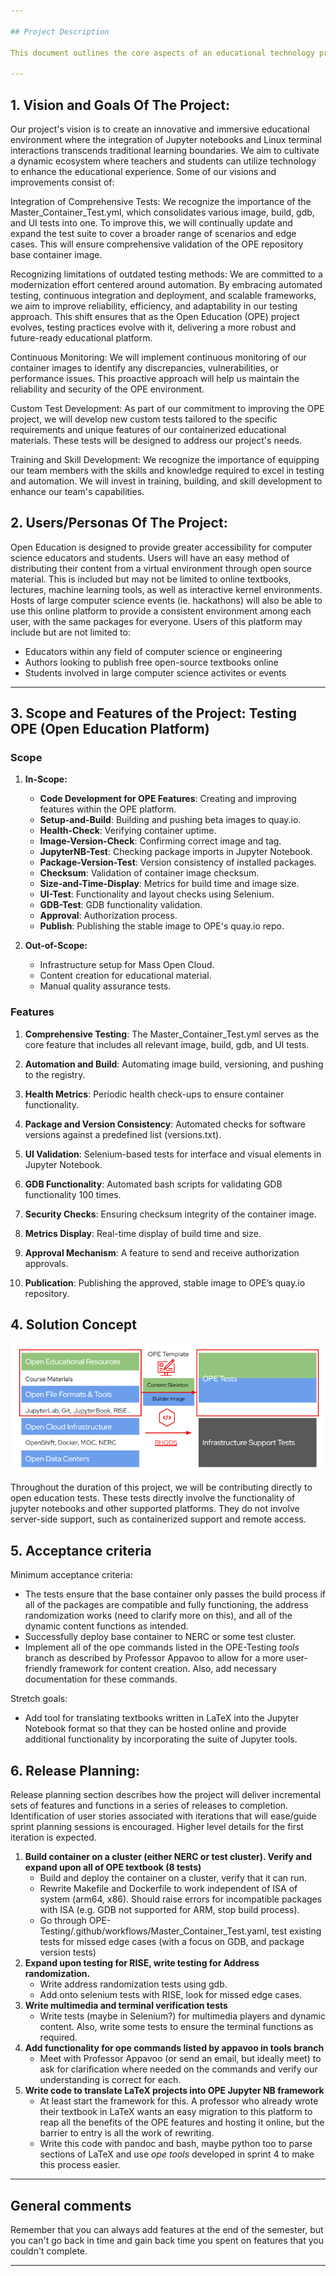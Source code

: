 ```yaml
---

## Project Description

This document outlines the core aspects of an educational technology project, focusing on the integration of Jupyter notebooks and Linux terminal activities to enrich the learning experience. The document serves as a foundational roadmap for the project team, mentors, and stakeholders. It specifies the project's vision, the problem-solving approach, the scope of work, and the desired outcomes and goals. It aims to unify the project team’s understanding and set the expectations for stakeholders.

---
```


## 1.   Vision and Goals Of The Project:

Our project's vision is to create an innovative and immersive educational environment where the integration of Jupyter notebooks and Linux terminal interactions transcends traditional learning boundaries. We aim to cultivate a dynamic ecosystem where teachers and students can utilize technology to enhance the educational experience. Some of our visions and improvements consist of: 

Integration of Comprehensive Tests: We recognize the importance of the Master_Container_Test.yml, which consolidates various image, build, gdb, and UI tests into one. To improve this, we will continually update and expand the test suite to cover a broader range of scenarios and edge cases. This will ensure comprehensive validation of the OPE repository base container image.

Recognizing  limitations of outdated testing methods: We are committed to a modernization effort centered around automation. By embracing automated testing, continuous integration and deployment, and scalable frameworks, we aim to improve reliability, efficiency, and adaptability in our testing approach. This shift ensures that as the Open Education (OPE) project evolves, testing practices evolve with it, delivering a more robust and future-ready educational platform.

Continuous Monitoring: We will implement continuous monitoring of our container images to identify any discrepancies, vulnerabilities, or performance issues. This proactive approach will help us maintain the reliability and security of the OPE environment.

Custom Test Development: As part of our commitment to improving the OPE project, we will develop new custom tests tailored to the specific requirements and unique features of our containerized educational materials. These tests will be designed to address our project's needs. 

Training and Skill Development: We recognize the importance of equipping our team members with the skills and knowledge required to excel in testing and automation. We will invest in training, building, and skill development to enhance our team's capabilities.

## 2. Users/Personas Of The Project:

Open Education is designed to provide greater accessibility for computer science educators and students. Users will have an easy method of distributing their content from a virtual environment through open source material. This is included but may not be limited to online textbooks, lectures, machine learning tools, as well as interactive kernel environments. Hosts of large computer science events (ie. hackathons) will also be able to use this online platform to provide a consistent environment among each user, with the same packages for everyone. Users of this platform may include but are not limited to:
* Educators within any field of computer science or engineering
* Authors looking to publish free open-source textbooks online
* Students involved in large computer science activites or events

** **


## 3. Scope and Features of the Project: Testing OPE (Open Education Platform)

### Scope

1. **In-Scope:**
   - **Code Development for OPE Features**: Creating and improving features within the OPE platform.
   - **Setup-and-Build**: Building and pushing beta images to quay.io.
   - **Health-Check**: Verifying container uptime.
   - **Image-Version-Check**: Confirming correct image and tag.
   - **JupyterNB-Test**: Checking package imports in Jupyter Notebook.
   - **Package-Version-Test**: Version consistency of installed packages.
   - **Checksum**: Validation of container image checksum.
   - **Size-and-Time-Display**: Metrics for build time and image size.
   - **UI-Test**: Functionality and layout checks using Selenium.
   - **GDB-Test**: GDB functionality validation.
   - **Approval**: Authorization process.
   - **Publish**: Publishing the stable image to OPE's quay.io repo.

2. **Out-of-Scope:**
   - Infrastructure setup for Mass Open Cloud.
   - Content creation for educational material.
   - Manual quality assurance tests.

### Features

1. **Comprehensive Testing**: The Master_Container_Test.yml serves as the core feature that includes all relevant image, build, gdb, and UI tests.
   
2. **Automation and Build**: Automating image build, versioning, and pushing to the registry.

3. **Health Metrics**: Periodic health check-ups to ensure container functionality.

4. **Package and Version Consistency**: Automated checks for software versions against a predefined list (versions.txt).

5. **UI Validation**: Selenium-based tests for interface and visual elements in Jupyter Notebook.

6. **GDB Functionality**: Automated bash scripts for validating GDB functionality 100 times.

7. **Security Checks**: Ensuring checksum integrity of the container image.

8. **Metrics Display**: Real-time display of build time and size.

9. **Approval Mechanism**: A feature to send and receive authorization approvals.

10. **Publication**: Publishing the approved, stable image to OPE’s quay.io repository.

## 4. Solution Concept

![](images/diagram.png)


Throughout the duration of this project, we will be contributing directly to open education tests. These tests directly involve the functionality of jupyter notebooks and other supported platforms. They do not involve server-side support, such as containerized support and remote access.
 
 

## 5. Acceptance criteria

Minimum acceptance criteria: 
   - The tests ensure that the base container only passes the build process if all of the packages are compatible and fully functioning, the address randomization works (need to clarify more on      this), and all of the dynamic content functions as intended.
   - Successfully deploy base container to NERC or some test cluster.
   - Implement all of the ope commands listed in the OPE-Testing *tools* branch as described by Professor Appavoo to allow for a more user-friendly framework for content creation. Also, add          necessary documentation for these commands.

Stretch goals: 
   - Add tool for translating textbooks written in LaTeX into the Jupyter Notebook format so that they can be hosted online and provide additional functionality by incorporating the suite of         Jupyter tools.

## 6.  Release Planning:

Release planning section describes how the project will deliver incremental sets of features and functions in a series of releases to completion. Identification of user stories associated with iterations that will ease/guide sprint planning sessions is encouraged. Higher level details for the first iteration is expected.

1. **Build container on a cluster (either NERC or test cluster). Verify and expand upon all of OPE textbook (8 tests)**
   - Build and deploy the container on a cluster, verify that it can run.
   - Rewrite Makefile and Dockerfile to work independent of ISA of system (arm64, x86). Should raise errors for incompatible packages with ISA (e.g. GDB not supported for ARM, stop build             process).
   - Go through OPE-Testing/.github/workflows/Master_Container_Test.yaml, test existing tests for missed edge cases (with a focus on GDB, and package version tests)
2. **Expand upon testing for RISE, write testing for Address randomization.**
   - Write address randomization tests using gdb.
   - Add onto selenium tests with RISE, look for missed edge cases.
3. **Write multimedia and terminal verification tests**
   - Write tests (maybe in Selenium?) for multimedia players and dynamic content. Also, write some tests to ensure the terminal functions as             required.
4. **Add functionality for ope commands listed by appavoo in tools branch**
   - Meet with Professor Appavoo (or send an email, but ideally meet) to ask for clarification where needed on the commands and verify our understanding is correct for each.
5. **Write code to translate LaTeX projects into OPE Jupyter NB framework**
   - At least start the framework for this. A professor who already wrote their textbook in LaTeX wants an easy migration to this platform to reap all the benefits of the OPE features and            hosting it online, but the barrier to entry is all the work of rewriting.
   - Write this code with pandoc and bash, maybe python too to parse sections of LaTeX and use *ope tools* developed in sprint 4 to make this process easier.
** **

## General comments

Remember that you can always add features at the end of the semester, but you can't go back in time and gain back time you spent on features that you couldn't complete.

** **
